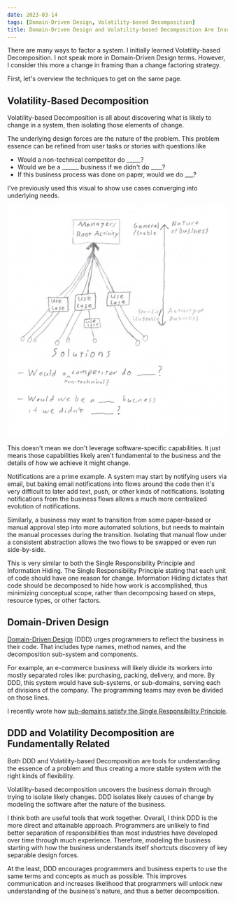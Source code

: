 ```yaml
---
date: 2023-03-14
tags: [Domain-Driven Design, Volatility-based Decomposition]
title: Domain-Driven Design and Volatility-based Decomposition Are Inseparable
---
```


There are many ways to factor a system. I initially learned Volatility-based Decomposition. I not speak more in Domain-Driven Design terms. However, I consider this more a change in framing than a change factoring strategy.
<!--more-->

First, let's overview the techniques to get on the same page.
## Volatility-Based Decomposition

Volatility-based Decomposition is all about discovering what is likely to change in a system, then isolating those elements of change.

The underlying design forces are the nature of the problem. This problem essence can be refined from user tasks or stories with questions like
- Would a non-technical competitor do _____?
- Would we be a ______ business if we didn't do ____?
- If this business process was done on paper, would we do ___?

I've previously used this visual to show use cases converging into underlying needs.

![Shows different use cases converging to an underlying need much like tributaries into a river](../../static/post-media/IDesign-System/iDesignSolutionScrubbing.png)

This doesn't mean we don't leverage software-specific capabilities. It just means those capabilities likely aren't fundamental to the business and the details of how we achieve it might change.

Notifications are a prime example. A system may start by notifying users via email, but baking email notifications into flows around the code then it's very difficult to later add text, push, or other kinds of notifications. Isolating notifications from the business flows allows a much more centralized evolution of notifications.

Similarly, a business may want to transition from some paper-based or manual approval step into more automated solutions, but needs to maintain the manual processes during the transition. Isolating that manual flow under a consistent abstraction allows the two flows to be swapped or even run side-by-side.


This is very similar to both the Single Responsibility Principle and Information Hiding.
The Single Responsibility Principle stating that each unit of code should have one reason for change. Information Hiding dictates that code should be decomposed to hide how work is accomplished, thus minimizing conceptual scope, rather than decomposing based on steps, resource types, or other factors.


## Domain-Driven Design

[Domain-Driven Design](https://en.wikipedia.org/wiki/Domain-driven_design) (DDD) urges programmers to reflect the business in their code. That includes type names, method names, and the decomposition sub-system and components. 

For example, an e-commerce business will likely divide its workers into mostly separated roles like: purchasing, packing, delivery, and more. By DDD, this system would have sub-systems, or sub-domains, serving each of divisions of the company. The programming teams may even be divided on those lines.

I recently wrote how [sub-domains satisfy the Single Responsibility Principle](../draft/2023-03-02-Sub-domains-and-SRP.md).

## DDD and Volatility Decomposition are Fundamentally Related

Both DDD and Volatility-based Decomposition are tools for understanding the essence of a problem and thus creating a more stable system with the right kinds of flexibility.

Volatility-based decomposition uncovers the business domain through trying to isolate likely changes. DDD isolates likely causes of change by modeling the software after the nature of the business.

I think both are useful tools that work together. Overall, I think DDD is the more direct and attainable approach. Programmers are unlikely to find better separation of responsibilities than most industries have developed over time through much experience. Therefore, modeling the business starting with how the business understands itself shortcuts discovery of key separable design forces.

At the least, DDD encourages programmers and business experts to use the same terms and concepts as much as possible. This improves communication and increases likelihood that programmers will unlock new understanding of the business's nature, and thus a better decomposition.

 